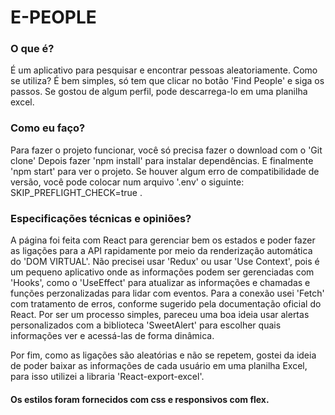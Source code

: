 # E-PEOPLE

### O que é?
É um aplicativo para pesquisar e encontrar pessoas aleatoriamente.
Como se utiliza? É bem simples, só tem que clicar no botão 'Find People' e siga os passos.
Se gostou de algum perfil, pode descarrega-lo em uma planilha excel.

### Como eu faço?
Para fazer o projeto funcionar, você só precisa fazer o download com o 'Git clone'
Depois fazer 'npm install' para instalar dependências.
E finalmente 'npm start' para ver o projeto.
Se houver algum erro de compatibilidade de versão, você pode colocar num arquivo '.env' o siguinte: SKIP_PREFLIGHT_CHECK=true .


### Especificações técnicas e opiniões?
A página foi feita com React para gerenciar bem os estados e poder fazer as ligações para a API rapidamente por meio da renderização automática do 'DOM VIRTUAL'.
Não precisei usar 'Redux' ou usar 'Use Context', pois é um pequeno aplicativo onde as informações podem ser gerenciadas com 'Hooks', como o 'UseEffect' para atualizar as informações e chamadas e funções perzonalizadas para lidar com eventos.
Para a conexão usei 'Fetch' com tratamento de erros, conforme sugerido pela documentação oficial do React.
Por ser um processo simples, pareceu uma boa ideia usar alertas personalizados com a biblioteca 'SweetAlert' para escolher quais informações ver e acessá-las de forma dinâmica.

Por fim, como as ligações são aleatórias e não se repetem, gostei da ideia de poder baixar as informações de cada usuário em uma planilha Excel, para isso utilizei a libraria 'React-export-excel'.

#### Os estilos foram fornecidos com css e responsivos com flex.
